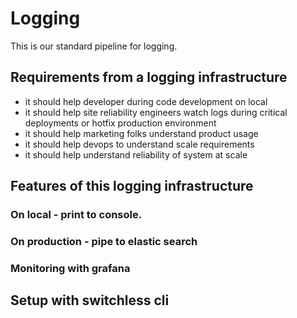 # Logging

This is our standard pipeline for logging. 

## Requirements from a logging infrastructure 
- it should help developer during code development on local
- it should help site reliability engineers watch logs during critical deployments or hotfix production environment
- it should help marketing folks understand product usage
- it should help devops to understand scale requirements 
- it should help understand reliability of system at scale 

## Features of this logging infrastructure

### On local - print to console. 
### On production - pipe to elastic search
### Monitoring with grafana





## Setup with switchless cli 
